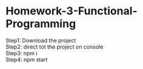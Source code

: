 # Homework-3-Functional-Programming
Step1: Download the project<br>
Step2: direct tot the project on console<br>
Step3: npm i<br>
Step4: npm start
